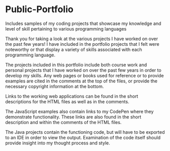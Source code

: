 # Public-Portfolio
Includes samples of my coding projects that showcase my knowledge and level of skill pertaining to various programming languages

Thank you for taking a look at the various projects I have worked on over the past few years! I have included in the portfolio projects that I felt were noteworthy or that display a variety of skills associated with each programming language.

The projects included in this portfolio include both course work and personal projects that I have worked on over the past few years in order to develop my skills. Any web pages or books used for reference or to provide examples are cited in the comments at the top of the files, or provide the necessary copyright information at the bottom. 

Links to the working web applications can be found in the short descriptions for the HTML files as well as in the comments.

The JavaScript examples also contain links to my CodePen where they demonstrate functionality. These links are also found in the short description and within the comments of the HTML files.

The Java projects contain the functioning code, but will have to be exported to an IDE in order to view the output. Examination of the code itself should provide insight into my thought process and style.

